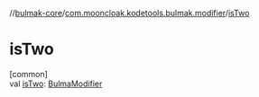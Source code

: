 //[bulmak-core](../../index.md)/[com.mooncloak.kodetools.bulmak.modifier](index.md)/[isTwo](is-two.md)

# isTwo

[common]\
val [isTwo](is-two.md): [BulmaModifier](-bulma-modifier/index.md)
